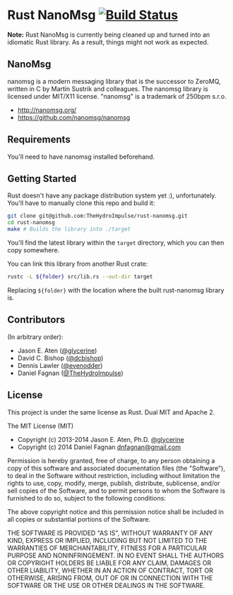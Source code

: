 # Rust NanoMsg [![Build Status](https://travis-ci.org/TheHydroImpulse/rust-nanomsg.svg)](https://travis-ci.org/TheHydroImpulse/rust-nanomsg)

**Note:** Rust NanoMsg is currently being cleaned up and turned into an idiomatic Rust library. As a result, things might not work as expected.

## NanoMsg

nanomsg is a modern messaging library that is the successor to ZeroMQ, written in C by Martin Sustrik and colleagues. The nanomsg library is licensed under MIT/X11 license. "nanomsg" is a trademark of 250bpm s.r.o.

- http://nanomsg.org/
- https://github.com/nanomsg/nanomsg

## Requirements

You'll need to have nanomsg installed beforehand.

## Getting Started

Rust doesn't have any package distribution system yet :), unfortunately. You'll have to manually clone this repo and build it:

```bash
git clone git@github.com:TheHydroImpulse/rust-nanomsg.git
cd rust-nanomsg
make # Builds the library into ./target
```

You'll find the latest library within the `target` directory, which you can then copy somewhere.

You can link this library from another Rust crate:

```bash
rustc -L ${folder} src/lib.rs --out-dir target
```

Replacing `${folder}` with the location where the built rust-nanomsg library is.

## Contributors

(In arbitrary order):

* Jason E. Aten ([@glycerine](https://github.com/glycerine))
* David C. Bishop ([@dcbishop](https://github.com/dcbishop))
* Dennis Lawler ([@evenodder](https://github.com/evenodder))
* Daniel Fagnan ([@TheHydroImpulse](https://github.com/thehydroimpulse))

## License

This project is under the same license as Rust. Dual MIT and Apache 2.

The MIT License (MIT)

* Copyright (c) 2013-2014 Jason E. Aten, Ph.D. [@glycerine](https://github.com/glycerine)
* Copyright (c) 2014 Daniel Fagnan <dnfagnan@gmail.com>

Permission is hereby granted, free of charge, to any person obtaining a copy
of this software and associated documentation files (the "Software"), to deal
in the Software without restriction, including without limitation the rights
to use, copy, modify, merge, publish, distribute, sublicense, and/or sell
copies of the Software, and to permit persons to whom the Software is
furnished to do so, subject to the following conditions:

The above copyright notice and this permission notice shall be included in
all copies or substantial portions of the Software.

THE SOFTWARE IS PROVIDED "AS IS", WITHOUT WARRANTY OF ANY KIND, EXPRESS OR
IMPLIED, INCLUDING BUT NOT LIMITED TO THE WARRANTIES OF MERCHANTABILITY,
FITNESS FOR A PARTICULAR PURPOSE AND NONINFRINGEMENT. IN NO EVENT SHALL THE
AUTHORS OR COPYRIGHT HOLDERS BE LIABLE FOR ANY CLAIM, DAMAGES OR OTHER
LIABILITY, WHETHER IN AN ACTION OF CONTRACT, TORT OR OTHERWISE, ARISING FROM,
OUT OF OR IN CONNECTION WITH THE SOFTWARE OR THE USE OR OTHER DEALINGS IN
THE SOFTWARE.
